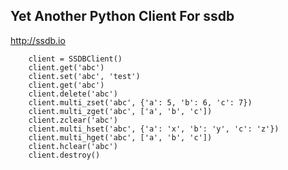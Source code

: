 Yet Another Python Client For ssdb
-----------------------------------

http://ssdb.io

```
    client = SSDBClient()
    client.get('abc')
    client.set('abc', 'test')
    client.get('abc')
    client.delete('abc')
    client.multi_zset('abc', {'a': 5, 'b': 6, 'c': 7})
    client.multi_zget('abc', ['a', 'b', 'c'])
    client.zclear('abc')
    client.multi_hset('abc', {'a': 'x', 'b': 'y', 'c': 'z'})
    client.multi_hget('abc', ['a', 'b', 'c'])
    client.hclear('abc')
    client.destroy()
```
